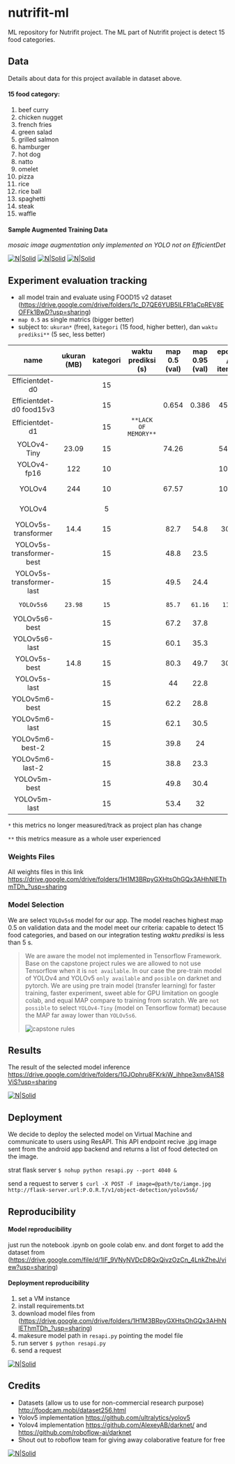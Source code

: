 # nutrifit-ml
ML repository for Nutrifit project. The ML part of Nutrifit project is detect 15 food categories.

## Data
Details about data for this project available in dataset above.

#### 15 food category:
1. beef curry
2. chicken nugget
3. french fries
4. green salad
5. grilled salmon
6. hamburger
7. hot dog
8. natto
9. omelet
10. pizza
11. rice
12. rice ball
13. spaghetti
14. steak
15. waffle

#### Sample Augmented Training Data
*mosaic image augmentation only implemented on YOLO not on EfficientDet*

[![N|Solid](https://raw.githubusercontent.com/hamzahmhmmd/nutrifit-ml/master/train_batch0.jpg)]()
[![N|Solid](https://raw.githubusercontent.com/hamzahmhmmd/nutrifit-ml/master/train_batch1.jpg)]()
[![N|Solid](https://raw.githubusercontent.com/hamzahmhmmd/nutrifit-ml/master/train_batch2.jpg)]()

## Experiment evaluation tracking
- all model train and evaluate using FOOD15 v2 dataset (https://drive.google.com/drive/folders/1c_D7QE6YUB5ILFR1aCpREV8EOFFk1BwD?usp=sharing)
- `map 0.5` as single matrics (bigger better)
- subject to: `ukuran*` (free), `kategori` (15 food, higher better), dan `waktu prediksi**` (5 sec, less better)

|           name           | ukuran (MB) | kategori | waktu prediksi (s) | map 0.5 (val) | map 0.95 (val) | epoch / iterasi |weights files|
|:------------------------:|:-----------:|:--------:|:------------------:|:-------------:|:--------------:|:---------------:|:-----------:|
| Efficientdet-d0          |             |       15 |                    |               |                |                 |  tf (saved) |
| Efficientdet-d0 food15v3 |             |       15 |                    | 0.654         | 0.386          |            4500 |  tf (saved) |
| Efficientdet-d1          |             |       15 |`**LACK OF MEMORY**`|               |                |                 |             |
| YOLOv4-Tiny              |       23.09 |       15 |                    | 74.26         |                |            5452 |  tf (saved) |
| YOLOv4-fp16              |         122 |       10 |                    |               |                |            1000 |  tf (saved) |
| YOLOv4                   |         244 |       10 |                    | 67.57         |                |            1000 |  tf (saved) |
| YOLOv4                   |             |        5 |                    |               |                |                 |  tf (saved) |
| YOLOv5s-transformer      |        14.4 |       15 |                    | 82.7          | 54.8           |             301 |pytorch (.pt)|
| YOLOv5s-transformer-best |             |       15 |                    | 48.8          | 23.5           |                 |pytorch (.pt)|
| YOLOv5s-transformer-last |             |       15 |                    | 49.5          | 24.4           |                 |pytorch (.pt)|
| `YOLOv5s6`               |     `23.98` |      `15`|                    | `85.7`        | `61.16`        |            `111`|`pytorch (.pt)`|
| YOLOv5s6-best            |             |       15 |                    | 67.2          | 37.8           |                 |pytorch (.pt)|
| YOLOv5s6-last            |             |       15 |                    | 60.1          | 35.3           |                 |pytorch (.pt)|
| YOLOv5s-best             |        14.8 |       15 |                    | 80.3          | 49.7           |             300 |pytorch (.pt)|
| YOLOv5s-last             |             |       15 |                    | 44            | 22.8           |                 |pytorch (.pt)|
| YOLOv5m6-best            |             |       15 |                    | 62.2          | 28.8           |                 |pytorch (.pt)|
| YOLOv5m6-last            |             |       15 |                    | 62.1          | 30.5           |                 |pytorch (.pt)|
| YOLOv5m6-best-2          |             |       15 |                    | 39.8          | 24             |                 |pytorch (.pt)|
| YOLOv5m6-last-2          |             |       15 |                    | 38.8          | 23.3           |                 |pytorch (.pt)|
| YOLOv5m-best             |             |       15 |                    | 49.8          | 30.4           |                 |pytorch (.pt)|
| YOLOv5m-last             |             |       15 |                    | 53.4          | 32             |                 |pytorch (.pt)|

`*` this metrics no longer measured/track as project plan has change

`**` this metrics measure as a whole user experienced

### Weights Files
All weights files in this link https://drive.google.com/drive/folders/1H1M3BRpyGXHtsOhGQx3AHhNlEThmTDh_?usp=sharing 

### Model Selection
We are select `YOLOv5s6` model for our app. 
The model reaches highest map 0.5 on validation data and the model meet our criteria: capable to detect 15 food categories, 
and based on our integration testing *waktu prediksi* is less than 5 s. 

> We are aware the model not implemented in Tensorflow Framework. Base on the capstone project rules we are allowed to not use Tensorflow when it is `not available`. In our case the pre-train model of YOLOv4 and YOLOv5 `only available` and `posible` on darknet and pytorch. We are using pre train model (transfer learning) for faster training, faster experiment, sweet able for GPU limitation on google colab, and equal MAP compare to training from scratch. We are `not possible` to select `YOLOv4-Tiny` (model on Tensorflow format) because the MAP far away lower than `YOLOv5s6`.
> 
> ![capstone rules](https://raw.githubusercontent.com/hamzahmhmmd/nutrifit-ml/master/capstone-rules.jpg)

## Results
The result of the selected model inference https://drive.google.com/drive/folders/1GJOphru8FKrkiW_ihhpe3xnv8A1S8ViS?usp=sharing

[![N|Solid](https://raw.githubusercontent.com/hamzahmhmmd/nutrifit-ml/master/results.jpg?token=ALAAYUGUXFY2CQOPGJUQ32TAXU6VA)]()

## Deployment
We decide to deploy the selected model on Virtual Machine and communicate to users using ResAPI.
This API endpoint recive .jpg image sent from the android app backend and returns a list of food detected on the image.

strat flask server `$ nohup python resapi.py --port 4040 &`

send a request to server `$ curl -X POST -F image=@path/to/iamge.jpg http://flask-server.url:P.O.R.T/v1/object-detection/yolov5s6/`

## Reproducibility
#### Model reproducibility
just run the notebook .ipynb on goole colab env. and dont forget to add the dataset from (https://drive.google.com/file/d/1lF_9VNyNVDcD8QxQivzOzCn_4LnkZheJ/view?usp=sharing)
#### Deployment reproducibility
1. set a VM instance
2. install requirements.txt
3. download model files from (https://drive.google.com/drive/folders/1H1M3BRpyGXHtsOhGQx3AHhNlEThmTDh_?usp=sharing)
4. makesure model path in `resapi.py` pointing the model file
5. run server `$ python resapi.py`
6. send a request

[![N|Solid](https://raw.githubusercontent.com/hamzahmhmmd/nutrifit-ml/master/resAPI.jpg?token=ALAAYUEI3L6ZDQAO3GXSRPTAXU6J2)]()

## Credits
- Datasets (allow us to use for non-commercial research purpose) http://foodcam.mobi/dataset256.html
- Yolov5 implementation https://github.com/ultralytics/yolov5
- Yolov4 implementation https://github.com/AlexeyAB/darknet/ and https://github.com/roboflow-ai/darknet
- Shout out to roboflow team for giving away colaborative feature for free

[![N|Solid](https://mirrors.creativecommons.org/presskit/buttons/88x31/png/by-nc.png)]()
